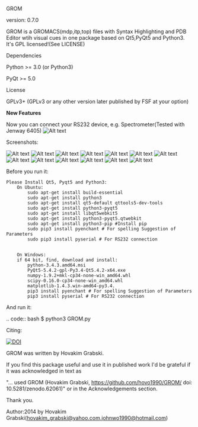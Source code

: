 GROM

version: 0.7.0

GROM is a GROMACS(mdp,itp,top) files with Syntax Highlighting and PDB Editor wtih visual cues in one package based on Qt5,PyQt5 and Python3. It's GPL licensed!(See LICENSE)

Dependencies

Python >= 3.0 (or Python3)

PyQt >= 5.0

License

GPLv3+ (GPLv3 or any other version later published by FSF at your option)

**New Features**


Now you can connect your RS232 device, e.g. Spectrometer(Tested with Jenway 6405)
![Alt text](/screenshots/screen14.png?raw=true "Screen 14")




Screenshots:

![Alt text](/screenshots/screen1.png?raw=true "Screen 1")
![Alt text](/screenshots/screen2.png?raw=true "Screen 2")
![Alt text](/screenshots/screen7.png?raw=true "Screen 7")
![Alt text](/screenshots/screen8.png?raw=true "Screen 8")
![Alt text](/screenshots/screen9.png?raw=true "Screen 9")
![Alt text](/screenshots/screen3.png?raw=true "Screen 3")
![Alt text](/screenshots/screen4.png?raw=true "Screen 4")
![Alt text](/screenshots/screen5.png?raw=true "Screen 5")
![Alt text](/screenshots/screen6.png?raw=true "Screen 6")
![Alt text](/screenshots/screen10.png?raw=true "Screen 10")
![Alt text](/screenshots/screen11.png?raw=true "Screen 11")
![Alt text](/screenshots/screen12.png?raw=true "Screen 12")
![Alt text](/screenshots/screen13.png?raw=true "Screen 13")

Before you run it:


    Please Install Qt5, Pyqt5 and Python3:
        On Ubuntu:
            sudo apt-get install build-essential
            sudo apt-get install python3
            sudo apt-get install qt5-default qttools5-dev-tools
            sudo apt-get install python3-pyqt5
            sudo apt-get install libqt5webkit5
            sudo apt-get install python3-pyqt5.qtwebkit
            sudo apt-get install python3-pip #Install pip
            sudo pip3 install pyenchant # For spelling Suggestion of Parameters
            sudo pip3 install pyserial # For RS232 connection


        On Windows:
        if 64 bit, find, download and install:
            python-3.4.3.amd64.msi
            PyQt5-5.4.2-gpl-Py3.4-Qt5.4.2-x64.exe
            numpy-1.9.2+mkl-cp34-none-win_amd64.whl
            scipy-0.16.0-cp34-none-win_amd64.whl
            matplotlib-1.4.3.win-amd64-py3.4.
            pip3 install pyenchant # For spelling Suggestion of Parameters
            pip3 install pyserial # For RS232 connection


And run it:

.. code:: bash
    $ python3 GROM.py

Citing:

[![DOI](https://zenodo.org/badge/19024/hovo1990/GROM.svg)](https://zenodo.org/badge/latestdoi/19024/hovo1990/GROM)

GROM was written by Hovakim Grabski.

If you find this package useful and use it in published work I'd be grateful if it was acknowledged in text as

"... used GROM (Hovakim Grabski, https://github.com/hovo1990/GROM/ doi: 10.5281/zenodo.62061)"
or in the Acknowledgements section.

Thank you.


Author:2014 by Hovakim Grabski(hovakim_grabski@yahoo.com,johnwo1990@hotmail.com)
